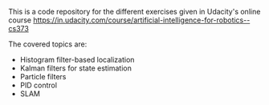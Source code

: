This is a code repository for the different exercises given in Udacity's online course
https://in.udacity.com/course/artificial-intelligence-for-robotics--cs373

The covered topics are:
* Histogram filter-based localization
* Kalman filters for state estimation
* Particle filters
* PID control
* SLAM